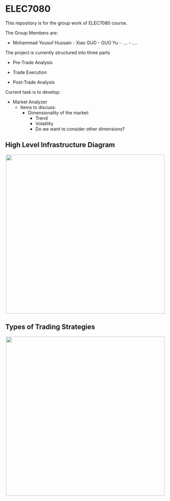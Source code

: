 # ELEC7080

This repository is for the group work of ELEC7080 course.

The Group Members are:
- Mohammad Yousuf Hussain  - Xiao GUO - GUO Yu - .... - ....


The project is currently structured into three parts

- Pre-Trade Analysis

- Trade Execution

- Post-Trade Analysis

Current task is to develop:
- Market Analyzer
  - Items to discuss:
    - Dimensionality of the market:
      - Trend
      - Volatility
      - Do we want to consider other dimensions?


## High Level Infrastructure Diagram

<p align="center">
  <img src="https://github.com/MohammadYousufHussain/ELEC7080/blob/master/Books/Infrastructure%20Diagram.png" width="500"/>
</p>

## Types of Trading Strategies

<p align="center">
  <img src="https://github.com/MohammadYousufHussain/ELEC7080/blob/master/Books/Types%20of%20Strategies.png" width="500"/>
</p>
